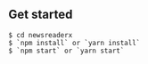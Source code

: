 ## Get started

```
$ cd newsreaderx
$ `npm install` or `yarn install`
$ `npm start` or `yarn start`
```

